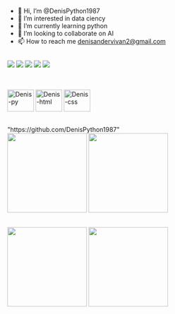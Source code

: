 - 👋 Hi, I’m @DenisPython1987
- 👀 I’m interested in data ciency
- 🌱 I’m currently learning python
- 💞️ I’m looking to collaborate on AI
- 📫 How to reach me denisandervivan2@gmail.com

##

<div>
  <a href="www.linkedin.com/in/denisander-vivan" target="_blank"><img src="https://img.shields.io/badge/LinkedIn-0077B5?style=for-the-badge&logo=linkedin&logoColor=white" target="_blank"/></a>
  <a href="https://www.instagram.com/denisvivan1987/" target="_blank"><img src="https://img.shields.io/badge/Instagram-E4405F?style=for-the-badge&logo=instagram&logoColor=white" target="_blank"/></a>
  <a href="https://www.youtube.com/channel/UCbL8xTfo9UQ_WNsCp16-64A" target="_blank"><img src="https://img.shields.io/badge/YouTube-FF0000?style=for-the-badge&logo=youtube&logoColor=white" target="_blank"/></a>
  <a href="mailto:denisandervivan2@gmail.com" target="_blank"/><img src="https://img.shields.io/badge/Gmail-D14836?style=for-the-badge&logo=gmail&logoColor=white" target="_blank"/></a>
  <a href="https://wa.me/5516999887105" target="_blank"/><img src="https://img.shields.io/badge/WhatsApp-25D366?style=for-the-badge&logo=whatsapp&logoColor=white" target="_blank"/></a>
</div>

##
<div style="display: inline_block"><br>
  <img aling="center" alt="Denis-py" height="50" width="60" src="https://cdn.jsdelivr.net/gh/devicons/devicon@latest/icons/python/python-original-wordmark.svg" />
  <img aling="center" alt="Denis-html" height="50" width="60" src="https://cdn.jsdelivr.net/gh/devicons/devicon@latest/icons/html5/html5-original-wordmark.svg" />
  <img aling="center" alt="Denis-css" height="50" width="60" src="https://cdn.jsdelivr.net/gh/devicons/devicon@latest/icons/css3/css3-original.svg" />
</div>

##

<div>
  <href>"https://github.com/DenisPython1987"</href>
  <br>
  <img height="180em" src="https://github-readme-stats.vercel.app/api?username=DenisPython1987&show_icons=True&theme=dark"/>
  <img height="180em" src="https://github.com/DenisPython1987/github-readme-stats&theme=dark"/>
</div>

##

<div>
  <img height="180em" src="https://github-readme-stats.vercel.app/api/top-langs/?username=DenisPython1987&size_weight=0.5&count_weight=0.5"/>
  <img height="180em" src="https://github-readme-stats.vercel.app/api/wakatime?username=@DenisPython1987"/>
</div>

##
